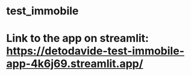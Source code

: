 # test_immobile

# Link to the app on streamlit: https://detodavide-test-immobile-app-4k6j69.streamlit.app/